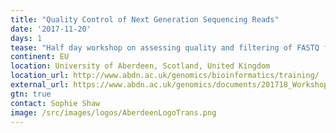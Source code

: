 ```yaml
---
title: "Quality Control of Next Generation Sequencing Reads"
date: '2017-11-20'
days: 1
tease: "Half day workshop on assessing quality and filtering of FASTQ format data"
continent: EU
location: University of Aberdeen, Scotland, United Kingdom
location_url: http://www.abdn.ac.uk/genomics/bioinformatics/training/
external_url: https://www.abdn.ac.uk/genomics/documents/201718_Workshops/Quality_Control_2017.pdf
gtn: true
contact: Sophie Shaw
image: /src/images/logos/AberdeenLogoTrans.png
---
```


